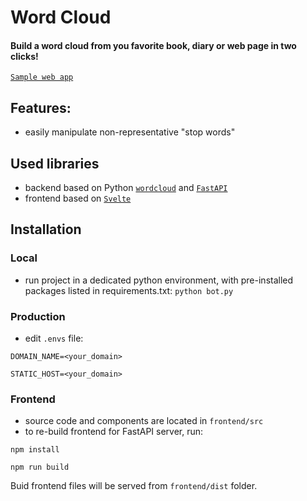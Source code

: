 # Word Cloud

#### Build a word cloud from you favorite book, diary or web page in two clicks!

[`Sample web app`](https://wordcloud.7-gor.ru)

Features:
-
- easily manipulate non-representative "stop words"


Used libraries
-
- backend based on Python [`wordcloud`](https://github.com/amueller/word_cloud) and [`FastAPI`](https://fastapi.tiangolo.com)
- frontend based on [`Svelte`](https://svelte.dev)

Installation
-
### Local
- run project in a dedicated python environment, with pre-installed packages listed in requirements.txt:
`python bot.py`

### Production
- edit `.envs` file:

`DOMAIN_NAME=<your_domain>`

`STATIC_HOST=<your_domain>`

### Frontend
- source code and components are located in `frontend/src`
- to re-build frontend for FastAPI server, run:

`npm install`

`npm run build`

Buid frontend files will be served from `frontend/dist` folder.
